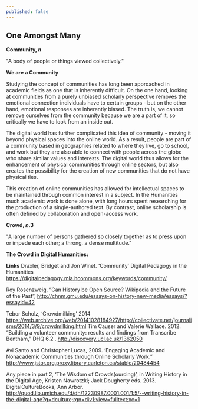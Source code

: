 ```yaml
---
published: false
---
```

## One Amongst Many 

**Community, _n_**

"A body of people or things viewed collectively."

**We are a Community**

Studying the concept of communities has long been approached in academic fields as one that is inherently difficult. On the one hand, looking at communities from a purely unbiased scholarly perspective removes the emotional connection individuals have to certain groups - but on the other hand, emotional responses are inherently biased. The truth is, we cannot remove ourselves from the community because we are a part of it, so critically we have to look from an inside out. 

The digital world has further complicated this idea of community - moving it beyond physical spaces into the online world. As a result, people are part of a community based in geographies related to where they live, go to school, and work but they are also able to connect with people across the globe who share similar values and interests. The digital world thus allows for the enhancement of physical communities through online sectors, but also creates the possibility for the creation of new communities that do not have physical ties. 

This creation of online communities has allowed for intellectual spaces to be maintained through common interest in a subject. In the Humanities much academic work is done alone, with long hours spent researching for the production of a single-authored text. By contrast, online scholarship is often defined by collaboration and open-access work. 

**Crowd, _n_.3**

"A large number of persons gathered so closely together as to press upon or impede each other; a throng, a dense multitude."

**The Crowd in Digital Humanities:**

**Links**
Draxler, Bridget and Jon Winet. ‘Community’ Digital Pedagogy in the Humanities https://digitalpedagogy.mla.hcommons.org/keywords/community/

Roy Rosenzweig, “Can History be Open Source? Wikipedia and the Future of the Past”, http://chnm.gmu.edu/essays-on-history-new-media/essays/?essayid=42

Tebor Scholz, ‘Crowdmilking’ 2014 https://web.archive.org/web/20141028184927/http://collectivate.net/journalisms/2014/3/9/crowdmilking.html Tim Causer and Valerie Wallace. 2012. “Building a volunteer community: results and findings from Transcribe Bentham,” DHQ 6.2 . http://discovery.ucl.ac.uk/1362050

Avi Santo and Christopher Lucas, 2009. ‘Engaging Academic and Nonacademic Communities through Online Scholarly Work.” http://www.jstor.org.proxy.library.carleton.ca/stable/20484454

Any piece in part 2, ‘The Wisdom of Crowds(ourcing)’, in Writing History in the Digital Age, Kristen Nawrotzki; Jack Dougherty eds. 2013. DigitalCultureBooks, Ann Arbor. http://quod.lib.umich.edu/d/dh/12230987.0001.001/1:5/--writing-history-in-the-digital-age?g=dculture;rgn=div1;view=fulltext;xc=1
